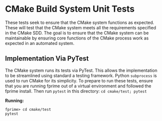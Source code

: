 # CMake Build System Unit Tests

These tests seek to ensure that the CMake system functions as expected. These will test that the
CMake system meets all the requirements specified in the CMake SDD. The goal is to ensure
that the CMake system can be maintainable by ensuring core functions of the CMake process work as
expected in an automated system.

## Implementation Via PyTest

The CMake system runs its tests via PyTest. This allows the implementation to be streamlined using
standard a testing framework. Python `subprocess` is used to run CMake for its simplicity. To
prepare to run these tests, ensure that you are running fprime out of a virtual environment and
followed the fprime install. Then run `pytest` in this directory: `cd cmake/test; pytest`

**Running:**
```
fprime> cd cmake/test
pytest
```